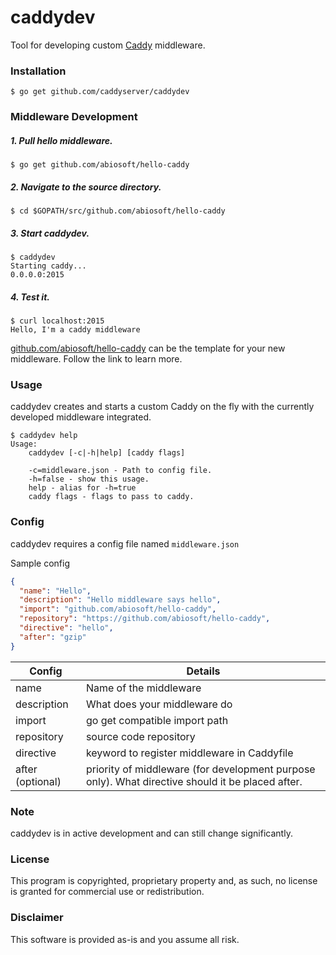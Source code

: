# caddydev
Tool for developing custom [Caddy](http://caddyserver.com) middleware.

### Installation
```shell
$ go get github.com/caddyserver/caddydev
```

### Middleware Development
##### 1. Pull hello middleware.
```shell
$ go get github.com/abiosoft/hello-caddy
```
##### 2. Navigate to the source directory.
```shell
$ cd $GOPATH/src/github.com/abiosoft/hello-caddy
```
##### 3. Start caddydev.
```shell
$ caddydev
Starting caddy...
0.0.0.0:2015
```
##### 4. Test it.
```
$ curl localhost:2015
Hello, I'm a caddy middleware
```
[github.com/abiosoft/hello-caddy](https://github.com/abiosoft/hello-caddy) can be the template for your new middleware. Follow the link to learn more.

### Usage
caddydev creates and starts a custom Caddy on the fly with the currently developed middleware integrated.
```
$ caddydev help
Usage:
	caddydev [-c|-h|help] [caddy flags]

	-c=middleware.json - Path to config file.
	-h=false - show this usage.
	help - alias for -h=true
	caddy flags - flags to pass to caddy.
```

### Config
caddydev requires a config file named `middleware.json`

Sample config
```json
{
  "name": "Hello",
  "description": "Hello middleware says hello",
  "import": "github.com/abiosoft/hello-caddy",
  "repository": "https://github.com/abiosoft/hello-caddy",
  "directive": "hello",
  "after": "gzip"
}
```
Config | Details
-------|--------
name | Name of the middleware
description | What does your middleware do
import | go get compatible import path
repository | source code repository
directive | keyword to register middleware in Caddyfile
after (optional) | priority of middleware (for development purpose only). What directive should it be placed after.

### Note
caddydev is in active development and can still change significantly.

### License
This program is copyrighted, proprietary property and, as such, no license is granted for commercial use or redistribution.

### Disclaimer
This software is provided as-is and you assume all risk.